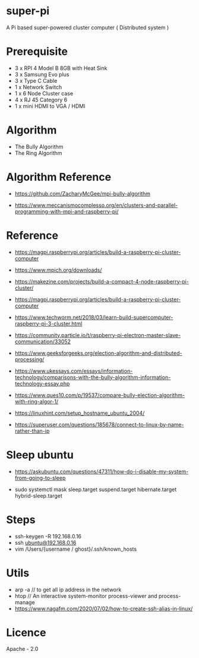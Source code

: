 # super-pi

A Pi based super-powered cluster computer ( Distributed system )

# Prerequisite

- 3 x RPI 4 Model B 8GB with Heat Sink
- 3 x Samsung Evo plus
- 3 x Type C Cable
- 1 x Network Switch
- 1 x 6 Node Cluster case
- 4 x RJ 45 Category 6
- 1 x mini HDMI to VGA / HDMI

# Algorithm

- The Bully Algorithm
- The Ring Algorithm

# Algorithm Reference

- https://github.com/ZacharyMcGee/mpi-bully-algorithm

- https://www.meccanismocomplesso.org/en/clusters-and-parallel-programming-with-mpi-and-raspberry-pi/

# Reference

- https://magpi.raspberrypi.org/articles/build-a-raspberry-pi-cluster-computer

- https://www.mpich.org/downloads/

- https://makezine.com/projects/build-a-compact-4-node-raspberry-pi-cluster/

- https://magpi.raspberrypi.org/articles/build-a-raspberry-pi-cluster-computer

- https://www.techworm.net/2018/03/learn-build-supercomputer-raspberry-pi-3-cluster.html

- https://community.particle.io/t/raspberry-pi-electron-master-slave-communication/33052

- https://www.geeksforgeeks.org/election-algorithm-and-distributed-processing/

- https://www.ukessays.com/essays/information-technology/comparisons-with-the-bully-algorithm-information-technology-essay.php

- https://www.ques10.com/p/19537/compare-bully-election-algorithm-with-ring-algor-1/

- https://linuxhint.com/setup_hostname_ubuntu_2004/

- https://superuser.com/questions/185678/connect-to-linux-by-name-rather-than-ip

# Sleep ubuntu

- https://askubuntu.com/questions/47311/how-do-i-disable-my-system-from-going-to-sleep

- sudo systemctl mask sleep.target suspend.target hibernate.target hybrid-sleep.target

# Steps

- ssh-keygen -R 192.168.0.16
- ssh ubuntu@192.168.0.16
- vim /Users/{username / ghost}/.ssh/known_hosts

# Utils

- arp -a // to get all ip address in the network
- htop // An interactive system-monitor process-viewer and process-manage
- https://www.nagafm.com/2020/07/02/how-to-create-ssh-alias-in-linux/

# Licence

Apache - 2.0
